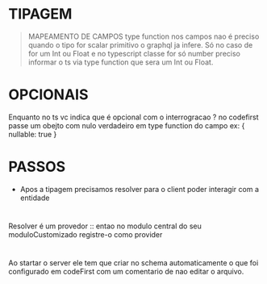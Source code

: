 # TIPAGEM
> MAPEAMENTO DE CAMPOS
type function nos campos nao é preciso quando o tipo for scalar primitivo o graphql ja infere.
Só no caso de for um Int ou Float e no typescript classe for só number preciso informar o ts via type function que sera um Int ou Float.

# OPCIONAIS
Enquanto no ts vc indica que é opcional com o interrogracao ?
no codefirst passe um obejto com nulo verdadeiro em type function do campo ex:  { nullable: true }

# PASSOS

- Apos a tipagem precisamos resolver para o client poder interagir com a entidade

#
Resolver é um provedor :: entao no modulo central do seu moduloCustomizado registre-o como provider

# 
Ao startar o server ele tem que criar no schema automaticamente o que foi configurado em codeFirst com
um comentario de nao editar o arquivo.